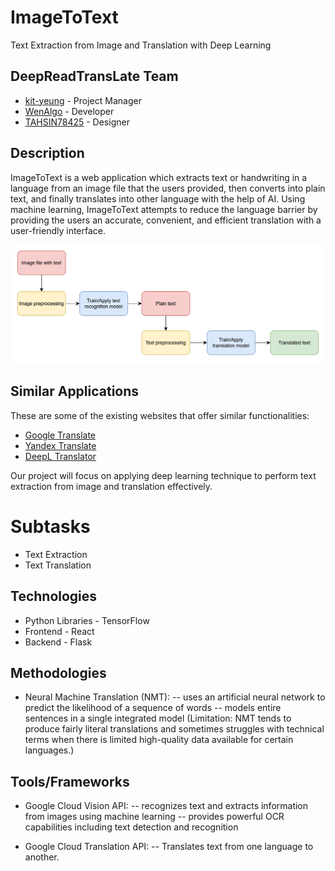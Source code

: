 # ImageToText
Text Extraction from Image and Translation with Deep Learning

## DeepReadTransLate Team
- [kit-yeung](https://github.com/kit-yeung) - Project Manager
- [WenAlgo](https://github.com/WenAlgo) - Developer
- [TAHSIN78425](https://github.com/TAHSIN78425) - Designer

## Description
ImageToText is a web application which extracts text or handwriting in a language from an image file that the users provided, then converts into plain text, and finally translates into other language with the help of AI. Using machine learning, ImageToText attempts to reduce the language barrier by providing the users an accurate, convenient, and efficient translation with a user-friendly interface.

<img src="https://github.com/kit-yeung/ImageToText/blob/main/img/flowchart.png">

## Similar Applications
These are some of the existing websites that offer similar functionalities:
- [Google Translate](https://translate.google.com)
- [Yandex Translate](https://translate.yandex.com)
- [DeepL Translator](https://www.deepl.com/en/translator)

Our project will focus on applying deep learning technique to perform text extraction from image and translation effectively.

# Subtasks
- Text Extraction
- Text Translation

## Technologies
- Python Libraries - TensorFlow <br/>
- Frontend - React<br/>
- Backend - Flask

## Methodologies
- Neural Machine Translation (NMT):
-- uses an artificial neural network to predict the likelihood of a sequence of words
-- models entire sentences in a single integrated model
(Limitation: NMT tends to produce fairly literal translations and sometimes struggles with technical terms when there is limited high-quality data available for certain languages.)

## Tools/Frameworks
- Google Cloud Vision API:
-- recognizes text and extracts information from images using machine learning
-- provides powerful OCR capabilities including text detection and recognition

- Google Cloud Translation API:
-- Translates text from one language to another.
